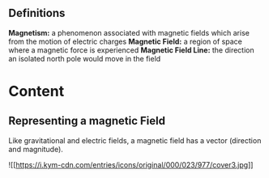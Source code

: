 
## Definitions
**Magnetism:** a phenomenon associated with magnetic fields which arise from the motion of electric charges
**Magnetic Field:** a region of space where a magnetic force is experienced
**Magnetic Field Line:** the direction an isolated north pole would move in the field

# Content
## Representing a magnetic Field
Like gravitational and electric fields, a magnetic field has a vector (direction and magnitude). 

![[https://i.kym-cdn.com/entries/icons/original/000/023/977/cover3.jpg]]